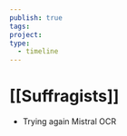 ```yaml
---
publish: true
tags: 
project: 
type:
  - timeline
---
```

# [[Suffragists]]
- Trying again Mistral OCR